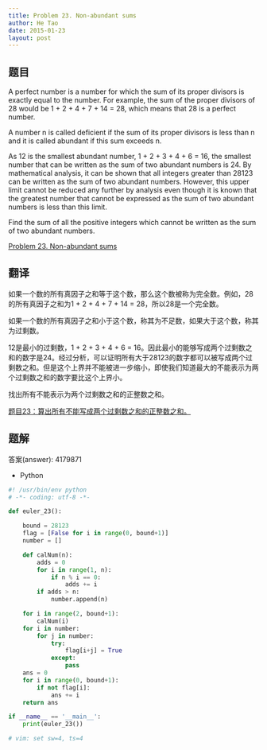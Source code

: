 ```yaml
---
title: Problem 23. Non-abundant sums
author: He Tao
date: 2015-01-23
layout: post
---
```


## 题目

A perfect number is a number for which the sum of its proper divisors is exactly equal to the number. For example, the sum of the proper divisors of 28 would be 1 + 2 + 4 + 7 + 14 = 28, which means that 28 is a perfect number.

A number n is called deficient if the sum of its proper divisors is less than n and it is called abundant if this sum exceeds n.

As 12 is the smallest abundant number, 1 + 2 + 3 + 4 + 6 = 16, the smallest number that can be written as the sum of two abundant numbers is 24. By mathematical analysis, it can be shown that all integers greater than 28123 can be written as the sum of two abundant numbers. However, this upper limit cannot be reduced any further by analysis even though it is known that the greatest number that cannot be expressed as the sum of two abundant numbers is less than this limit.

Find the sum of all the positive integers which cannot be written as the sum of two abundant numbers.

[Problem 23. Non-abundant sums](https://projecteuler.net/problem=23 "Problem 23")

## 翻译

如果一个数的所有真因子之和等于这个数，那么这个数被称为完全数。例如，28的所有真因子之和为1 + 2 + 4 + 7 + 14 = 28，所以28是一个完全数。

如果一个数的所有真因子之和小于这个数，称其为不足数，如果大于这个数，称其为过剩数。

12是最小的过剩数，1 + 2 + 3 + 4 + 6 = 16。因此最小的能够写成两个过剩数之和的数字是24。经过分析，可以证明所有大于28123的数字都可以被写成两个过剩数之和。但是这个上界并不能被进一步缩小，即使我们知道最大的不能表示为两个过剩数之和的数字要比这个上界小。

找出所有不能表示为两个过剩数之和的正整数之和。

[题目23：算出所有不能写成两个过剩数之和的正整数之和。](http://pe.spiritzhang.com/index.php/2011-05-11-09-44-54/24-23 "题目23")

## 题解

答案(answer): 4179871

+ Python

~~~python
#! /usr/bin/env python
# -*- coding: utf-8 -*-

def euler_23():

    bound = 28123
    flag = [False for i in range(0, bound+1)]
    number = []

    def calNum(n):
        adds = 0
        for i in range(1, n):
            if n % i == 0:
                adds += i
        if adds > n:
            number.append(n)

    for i in range(2, bound+1):
        calNum(i)
    for i in number:
        for j in number:
            try:
                flag[i+j] = True
            except:
                pass
    ans = 0
    for i in range(0, bound+1):
        if not flag[i]:
            ans += i
    return ans

if __name__ == '__main__':
    print(euler_23())

# vim: set sw=4, ts=4
~~~
